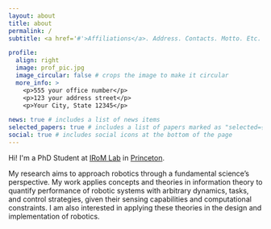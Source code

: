 ```yaml
---
layout: about
title: about
permalink: /
subtitle: <a href='#'>Affiliations</a>. Address. Contacts. Motto. Etc.

profile:
  align: right
  image: prof_pic.jpg
  image_circular: false # crops the image to make it circular
  more_info: >
    <p>555 your office number</p>
    <p>123 your address street</p>
    <p>Your City, State 12345</p>

news: true # includes a list of news items
selected_papers: true # includes a list of papers marked as "selected={true}"
social: true # includes social icons at the bottom of the page
---
```


Hi! I'm a PhD Student at [IRoM Lab](https://irom-lab.princeton.edu/) in [Princeton](https://www.princeton.edu/).

My research aims to approach robotics through a fundamental science’s perspective. My work applies concepts and theories in information theory to quantify performance of robotic systems with arbitrary dynamics, tasks, and control strategies, given their sensing capabilities and computational constraints. I am also interested in applying these theories in the design and implementation of robotics.

